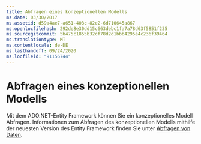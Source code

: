 ```yaml
---
title: Abfragen eines konzeptionellen Modells
ms.date: 03/30/2017
ms.assetid: d59a4ae7-a651-403c-82e2-6d710645a867
ms.openlocfilehash: 292de8e30dd15c663debc1fa7a78d63f5851f235
ms.sourcegitcommit: 5b475c1855b32cf78d2d1bbb4295e4c236f39464
ms.translationtype: MT
ms.contentlocale: de-DE
ms.lasthandoff: 09/24/2020
ms.locfileid: "91156744"
---
```

# <a name="querying-a-conceptual-model"></a>Abfragen eines konzeptionellen Modells

Mit dem ADO.NET-Entity Framework können Sie ein konzeptionelles Modell Abfragen. Informationen zum Abfragen des konzeptionellen Modells mithilfe der neuesten Version des Entity Framework finden Sie unter [Abfragen von Daten](/ef/ef6/querying/index).
